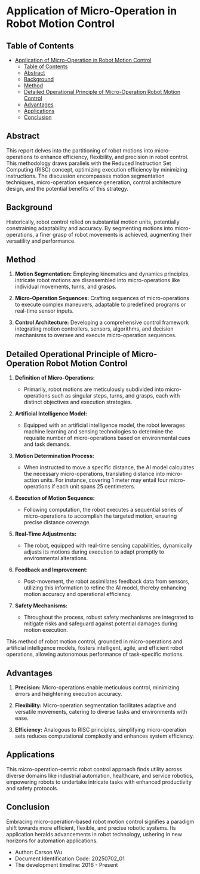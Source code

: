 # Application of Micro-Operation in Robot Motion Control

## Table of Contents
- [Application of Micro-Operation in Robot Motion Control](#application-of-micro-operation-in-robot-motion-control)
  - [Table of Contents](#table-of-contents)
  - [Abstract](#abstract)
  - [Background](#background)
  - [Method](#method)
  - [Detailed Operational Principle of Micro-Operation Robot Motion Control](#detailed-operational-principle-of-micro-operation-robot-motion-control)
  - [Advantages](#advantages)
  - [Applications](#applications)
  - [Conclusion](#conclusion)

## Abstract
This report delves into the partitioning of robot motions into micro-operations to enhance efficiency, flexibility, and precision in robot control. This methodology draws parallels with the Reduced Instruction Set Computing (RISC) concept, optimizing execution efficiency by minimizing instructions. The discussion encompasses motion segmentation techniques, micro-operation sequence generation, control architecture design, and the potential benefits of this strategy.

## Background
Historically, robot control relied on substantial motion units, potentially constraining adaptability and accuracy. By segmenting motions into micro-operations, a finer grasp of robot movements is achieved, augmenting their versatility and performance.

## Method
1. **Motion Segmentation:** Employing kinematics and dynamics principles, intricate robot motions are disassembled into micro-operations like individual movements, turns, and grasps.
   
2. **Micro-Operation Sequences:** Crafting sequences of micro-operations to execute complex maneuvers, adaptable to predefined programs or real-time sensor inputs.
   
3. **Control Architecture:** Developing a comprehensive control framework integrating motion controllers, sensors, algorithms, and decision mechanisms to oversee and execute micro-operation sequences.

## Detailed Operational Principle of Micro-Operation Robot Motion Control

1. **Definition of Micro-Operations:**
   - Primarily, robot motions are meticulously subdivided into micro-operations such as singular steps, turns, and grasps, each with distinct objectives and execution strategies.

2. **Artificial Intelligence Model:**
   - Equipped with an artificial intelligence model, the robot leverages machine learning and sensing technologies to determine the requisite number of micro-operations based on environmental cues and task demands.

3. **Motion Determination Process:**
   - When instructed to move a specific distance, the AI model calculates the necessary micro-operations, translating distance into micro-action units. For instance, covering 1 meter may entail four micro-operations if each unit spans 25 centimeters.

4. **Execution of Motion Sequence:**
   - Following computation, the robot executes a sequential series of micro-operations to accomplish the targeted motion, ensuring precise distance coverage.

5. **Real-Time Adjustments:**
   - The robot, equipped with real-time sensing capabilities, dynamically adjusts its motions during execution to adapt promptly to environmental alterations.

6. **Feedback and Improvement:**
   - Post-movement, the robot assimilates feedback data from sensors, utilizing this information to refine the AI model, thereby enhancing motion accuracy and operational efficiency.

7. **Safety Mechanisms:**
   - Throughout the process, robust safety mechanisms are integrated to mitigate risks and safeguard against potential damages during motion execution.

This method of robot motion control, grounded in micro-operations and artificial intelligence models, fosters intelligent, agile, and efficient robot operations, allowing autonomous performance of task-specific motions.

## Advantages
1. **Precision:** Micro-operations enable meticulous control, minimizing errors and heightening execution accuracy.
   
2. **Flexibility:** Micro-operation segmentation facilitates adaptive and versatile movements, catering to diverse tasks and environments with ease.
   
3. **Efficiency:** Analogous to RISC principles, simplifying micro-operation sets reduces computational complexity and enhances system efficiency.

## Applications
This micro-operation-centric robot control approach finds utility across diverse domains like industrial automation, healthcare, and service robotics, empowering robots to undertake intricate tasks with enhanced productivity and safety protocols.

## Conclusion
Embracing micro-operation-based robot motion control signifies a paradigm shift towards more efficient, flexible, and precise robotic systems. Its application heralds advancements in robot technology, ushering in new horizons for automation applications.

- Author: Carson Wu
- Document Identification Code: 20250702_01
- The development timeline: 2016 - Present
